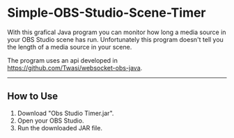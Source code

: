 # Simple-OBS-Studio-Scene-Timer
With this grafical Java program you can monitor how long a media source in your OBS Studio scene has run. 
Unfortunately this program doesn't tell you the length of a media source in your scene.

The program uses an api developed in https://github.com/Twasi/websocket-obs-java.

---
## How to Use
1. Download "Obs Studio Timer.jar". 
2. Open your OBS Studio. 
3. Run the downloaded JAR file.
